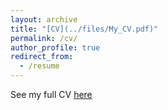 ```yaml
---
layout: archive
title: "[CV](../files/My_CV.pdf)"
permalink: /cv/
author_profile: true
redirect_from:
  - /resume
---
```


See my full CV [here](../files/My_CV.pdf)
